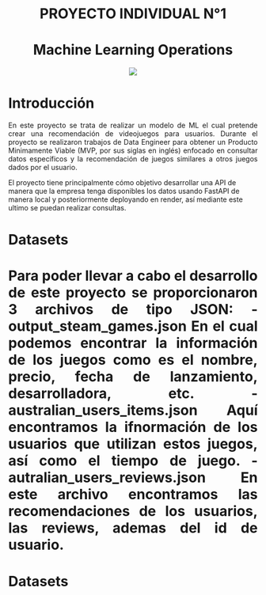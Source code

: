 <h1 align= center>PROYECTO INDIVIDUAL N°1<h1>
<h1 align= center>Machine Learning Operations</h1>
<p align=center><img src=https://www.edsrobotics.com/wp-content/uploads/2021/01/deep-learning.jpg><p>

<h1 align= left> Introducción</h1>
  
<p align= justify>En este proyecto se trata de realizar un modelo de ML el cual pretende crear una recomendación de videojuegos para usuarios. Durante el proyecto se realizaron trabajos de Data Engineer para obtener un Producto Minimamente Viable (MVP, por sus siglas en inglés) enfocado en consultar datos específicos y la recomendación de juegos similares a otros juegos dados por el usuario.

El proyecto tiene principalmente cómo objetivo desarrollar una API de manera que la empresa tenga disponibles los datos usando FastAPI de manera local y posteriormente deployando en render, así mediante este ultimo  se puedan realizar consultas.</p> 

<h1 align= left>Datasets<h1>
  
<p align = justify> Para poder llevar a cabo el desarrollo de este proyecto se proporcionaron 3 archivos de tipo JSON:
-<b>output_steam_games.json</b> En el cual podemos encontrar la información de los juegos como es el nombre, precio, fecha de lanzamiento, desarrolladora, etc.
-<b>australian_users_items.json</b> Aquí encontramos la ifnormación de los usuarios que utilizan estos juegos, así como el tiempo de juego.
-<b>autralian_users_reviews.json</b> En este archivo encontramos las recomendaciones de los usuarios, las reviews, ademas del id de usuario.
</p>


<h1 align= left>Datasets<h1>
<p align = justify></p>
